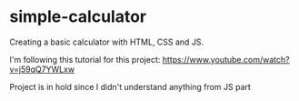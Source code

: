 # simple-calculator
Creating a basic calculator with HTML, CSS and JS. 

I'm following this tutorial for this project:
https://www.youtube.com/watch?v=j59qQ7YWLxw

Project is in hold since I didn't understand anything from JS part

